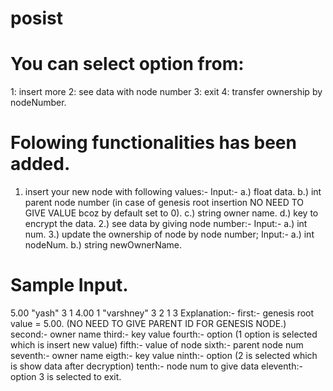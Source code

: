# posist

# You can select option from:
1: insert more
2: see data with node number
3: exit
4: transfer ownership by nodeNumber.

# Folowing functionalities has been added.
1. insert your new node with following values:-
      Input:- a.) float data.
              b.) int parent node number (in case of genesis root insertion NO NEED TO GIVE VALUE bcoz by default set to 0).
              c.) string owner name.
              d.) key to encrypt the data.
2.) see data by giving node number:- 
      Input:- a.) int num.
3.) update the ownership of node by node number;
      Input:- a.) int nodeNum.
               b.) string newOwnerName.
# Sample Input.
5.00
"yash"
3
1
4.00
1
"varshney"
3
2
1
3
Explanation:- first:- genesis root value = 5.00.
              (NO NEED  TO GIVE PARENT ID FOR GENESIS NODE.)
              second:- owner name
              third:- key value
              fourth:- option (1 option is selected which is insert new value)
              fifth:- value of node
              sixth:- parent node num
              seventh:- owner name
              eigth:- key value
              ninth:- option (2 is selected which is show data after decryption)
              tenth:- node num to give data
              eleventh:- option 3 is selected to exit.
